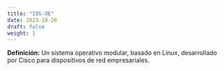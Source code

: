 ```yaml
---
title: "IOS-XE"
date: 2023-10-26
draft: false
weight: 1
---
```


**Definición:** Un sistema operativo modular, basado en Linux, desarrollado por Cisco para dispositivos de red empresariales.
